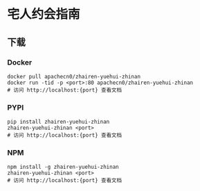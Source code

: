 # 宅人约会指南

## 下载

### Docker

```
docker pull apachecn0/zhairen-yuehui-zhinan
docker run -tid -p <port>:80 apachecn0/zhairen-yuehui-zhinan
# 访问 http://localhost:{port} 查看文档
```

### PYPI

```
pip install zhairen-yuehui-zhinan
zhairen-yuehui-zhinan <port>
# 访问 http://localhost:{port} 查看文档
```

### NPM

```
npm install -g zhairen-yuehui-zhinan
zhairen-yuehui-zhinan <port>
# 访问 http://localhost:{port} 查看文档
```